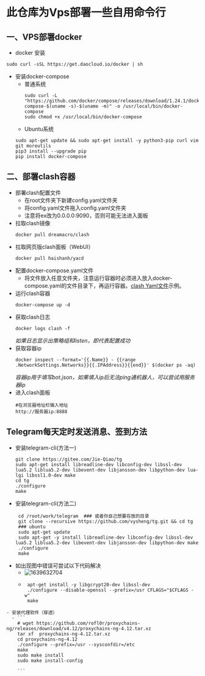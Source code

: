 # 此仓库为Vps部署一些自用命令行
## 一、VPS部署docker
 - docker 安装
```
sudo curl -sSL https://get.daocloud.io/docker | sh
```
 - 安装docker-compose
   - 普通系统
     ```
     sudo curl -L "https://github.com/docker/compose/releases/download/1.24.1/docker-compose-$(uname -s)-$(uname -m)" -o /usr/local/bin/docker-compose
     sudo chmod +x /usr/local/bin/docker-compose
     ```
   - Ubuntu系统
    ```
    sudo apt-get update && sudo apt-get install -y python3-pip curl vim git moreutils
    pip3 install --upgrade pip
    pip install docker-compose
    ```
 ## 二、部署clash容器
  - 部署clash配置文件
    -  在root文件夹下新建config.yaml文件夹
    -  将config.yaml文件拖入config.yaml文件夹
    -  注意将ex改为0.0.0.0:9090，否则可能无法进入面板
  - 拉取clash镜像
    ```
    docker pull dreamacro/clash
    ```
  - 拉取网页版clash面板（WebUI）
    ```
    docker pull haishanh/yacd
    ```
  - 配置docker-compose.yaml文件
    - 将文件放入任意文件夹，注意运行容器时必须进入放入docker-compose.yaml的文件目录下，再运行容器。[clash Yaml文件](https://raw.githubusercontent.com/Yu1zzZ/Service/main/docker-compose.yaml)示例。
   - 运行clash容器
      ```
      docker-compose up -d
      ```
   - 获取clash日志
     ```
     docker logs clash -f
     ```
     _如果日志显示出策略组和listen，即代表配置成功_
   - 获取容器ip
     ```
     docker inspect --format='{{.Name}} - {{range .NetworkSettings.Networks}}{{.IPAddress}}{{end}}' $(docker ps -aq)
     ```
     _容器ip用于填写bot.json，如果填入ip后无法ping通机器人，可以尝试用服务器ip_
   - 进入clash面板
     ```
     #在浏览器地址栏输入地址
     http://服务器ip:8888
     ```
 ## Telegram每天定时发送消息、签到方法
  - 安装telegram-cli(方法一)
    ```
    git clone https://gitee.com/Jie-Qiao/tg
    sudo apt-get install libreadline-dev libconfig-dev libssl-dev lua5.2 liblua5.2-dev libevent-dev libjansson-dev libpython-dev lua-lgi libssl1.0-dev make
    cd tg
    ./configure
    make
    ```
  - 安装telegram-cli(方法二)
    ```
     cd /root/work/telegram  ### 或者你自己想要存放的目录
     git clone --recursive https://github.com/vysheng/tg.git && cd tg
     ### ubuntu
     sudo apt-get update
     sudo apt-get -y install libreadline-dev libconfig-dev libssl-dev lua5.2 liblua5.2-dev libevent-dev libjansson-dev libpython-dev make
     ./configure
     make
    ```
   - 如出现图中错误可尝试以下代码解决
     - ![1639632704](https://user-images.githubusercontent.com/60965636/128515507-e19a79bf-7aa4-4841-a366-36df6e56ef74.png)
     - ```
        apt-get install -y libgcrypt20-dev libssl-dev
        ./configure --disable-openssl --prefix=/usr CFLAGS="$CFLAGS -w"
        make
       ```  
    - 安装代理软件（穿透）
      - ```
        # wget https://github.com/rofl0r/proxychains-ng/releases/download/v4.12/proxychains-ng-4.12.tar.xz
        tar xf  proxychains-ng-4.12.tar.xz
        cd proxychains-ng-4.12
        ./configure --prefix=/usr --sysconfdir=/etc
        make
        sudo make install
        sudo make install-config

        ```
